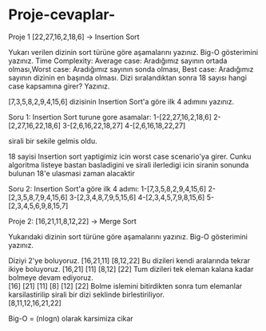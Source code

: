 # Proje-cevaplar-
Proje 1
[22,27,16,2,18,6] -> Insertion Sort

Yukarı verilen dizinin sort türüne göre aşamalarını yazınız.
Big-O gösterimini yazınız.
Time Complexity: Average case: Aradığımız sayının ortada olması,Worst case: Aradığımız sayının sonda olması, Best case: Aradığımız sayının dizinin en başında olması.
Dizi sıralandıktan sonra 18 sayısı hangi case kapsamına girer? Yazınız.

[7,3,5,8,2,9,4,15,6] dizisinin Insertion Sort'a göre ilk 4 adımını yazınız.

Soru 1:
Insertion Sort turune gore asamalar:
1-[22,27,16,2,18,6]
2-[2,27,16,22,18,6]
3-[2,6,16,22,18,27]
4-[2,6,16,18,22,27]

sirali bir sekile gelmis oldu.

18 sayisi Insertion sort yaptigimiz icin worst case scenario'ya girer.
Cunku algoritma listeye bastan basladigini ve sirali ilerledigi icin siranin sonunda bulunan 18'e ulasmasi zaman alacaktir

Soru 2:
Insertion Sort'a göre ilk 4 adımı:
1-[7,3,5,8,2,9,4,15,6] 
2-[2,3,5,8,7,9,4,15,6] 
3-[2,3,4,8,7,9,5,15,6]
4-[2,3,4,5,7,9,8,15,6]
5-[2,3,4,5,6,9,8,15,7]


Proje 2:
[16,21,11,8,12,22] -> Merge Sort

Yukarıdaki dizinin sort türüne göre aşamalarını yazınız.
Big-O gösterimini yazınız.


Diziyi 2'ye boluyoruz.
[16,21,11] [8,12,22]
Bu dizileri kendi aralarında tekrar ikiye boluyoruz.
[16,21] [11] [8,12] [22]
Tum dizileri tek eleman kalana kadar bolmeye devam ediyoruz.	
[16] [21] [11] [8] [12] [22]
Bolme islemini bitirdikten sonra tum elemanlar karsilastirilip sirali bir dizi seklinde birlestiriliyor.	
[8,11,12,16,21,22]

Big-O = (nlogn) olarak karsimiza cikar
